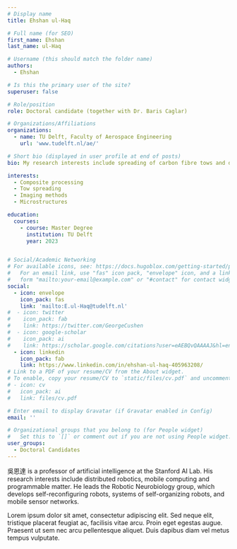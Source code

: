 ```yaml
---
# Display name
title: Ehshan ul-Haq

# Full name (for SEO)
first_name: Ehshan
last_name: ul-Haq

# Username (this should match the folder name)
authors:
  - Ehshan

# Is this the primary user of the site?
superuser: false

# Role/position
role: Doctoral candidate (together with Dr. Baris Caglar)

# Organizations/Affiliations
organizations:
  - name: TU Delft, Faculty of Aerospace Engineering
    url: 'www.tudelft.nl/ae/'

# Short bio (displayed in user profile at end of posts)
bio: My research interests include spreading of carbon fibre tows and defect detection and imaging

interests:
  - Composite processing
  - Tow spreading
  - Imaging methods
  - Microstructures

education:
  courses:
    - course: Master Degree
      institution: TU Delft
      year: 2023


# Social/Academic Networking
# For available icons, see: https://docs.hugoblox.com/getting-started/page-builder/#icons
#   For an email link, use "fas" icon pack, "envelope" icon, and a link in the
#   form "mailto:your-email@example.com" or "#contact" for contact widget.
social:
  - icon: envelope
    icon_pack: fas
    link: 'mailto:E.ul-Haq@tudelft.nl'
#  - icon: twitter
#    icon_pack: fab
#    link: https://twitter.com/GeorgeCushen
#  - icon: google-scholar
#    icon_pack: ai
#    link: https://scholar.google.com/citations?user=eAEBQvQAAAAJ&hl=en
  - icon: linkedin
    icon_pack: fab
    link: https://www.linkedin.com/in/ehshan-ul-haq-405963208/
# Link to a PDF of your resume/CV from the About widget.
# To enable, copy your resume/CV to `static/files/cv.pdf` and uncomment the lines below.
# - icon: cv
#   icon_pack: ai
#   link: files/cv.pdf

# Enter email to display Gravatar (if Gravatar enabled in Config)
email: ''

# Organizational groups that you belong to (for People widget)
#   Set this to `[]` or comment out if you are not using People widget.
user_groups:
  - Doctoral Candidates
---
```


吳恩達 is a professor of artificial intelligence at the Stanford AI Lab. His research interests include distributed robotics, mobile computing and programmable matter. He leads the Robotic Neurobiology group, which develops self-reconfiguring robots, systems of self-organizing robots, and mobile sensor networks.

Lorem ipsum dolor sit amet, consectetur adipiscing elit. Sed neque elit, tristique placerat feugiat ac, facilisis vitae arcu. Proin eget egestas augue. Praesent ut sem nec arcu pellentesque aliquet. Duis dapibus diam vel metus tempus vulputate.
